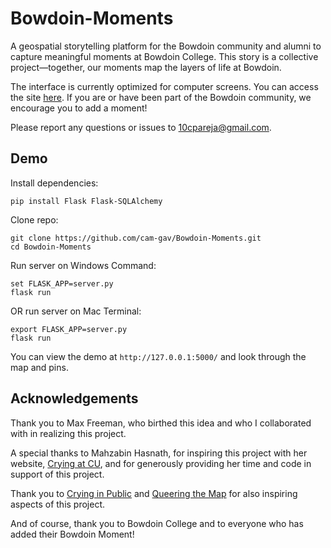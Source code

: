# Bowdoin-Moments

A geospatial storytelling platform for the Bowdoin community and alumni to capture meaningful moments at Bowdoin College. This story is a collective project—together, our moments map the layers of life at Bowdoin.

The interface is currently optimized for computer screens. You can access the site <a href="http://bowdoinmoments.pythonanywhere.com/">here</a>. If you are or have been part of the Bowdoin community, we encourage you to add a moment!

Please report any questions or issues to 10cpareja@gmail.com.

## Demo
Install dependencies: 
```
pip install Flask Flask-SQLAlchemy
```

Clone repo:
```
git clone https://github.com/cam-gav/Bowdoin-Moments.git
cd Bowdoin-Moments
```

Run server on Windows Command:
```
set FLASK_APP=server.py
flask run
```

OR run server on Mac Terminal:
```
export FLASK_APP=server.py
flask run
```

You can view the demo at `http://127.0.0.1:5000/` and look through the map and pins.

## Acknowledgements
Thank you to Max Freeman, who birthed this idea and who I collaborated with in realizing this project.

A special thanks to Mahzabin Hasnath, for inspiring this project with her website, <a href="http://cryingatcu.pythonanywhere.com/">Crying at CU</a>, and for generously providing her time and code in support of this project.

Thank you to <a href="https://cryinginpublic.com/">Crying in Public</a> and <a href="https://www.queeringthemap.com/">Queering the Map</a> for also inspiring aspects of this project.

And of course, thank you to Bowdoin College and to everyone who has added their Bowdoin Moment!
